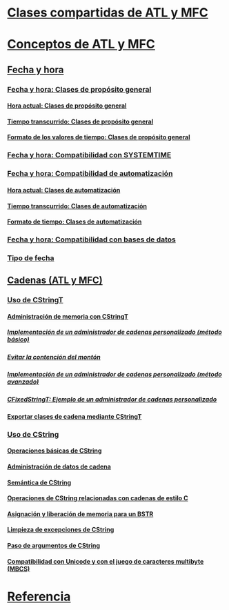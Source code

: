 # [Clases compartidas de ATL y MFC](atl-mfc-shared-classes.md)
# [Conceptos de ATL y MFC](atl-mfc-concepts.md)
## [Fecha y hora](date-and-time.md)
### [Fecha y hora: Clases de propósito general](date-and-time-general-purpose-classes.md)
#### [Hora actual: Clases de propósito general](current-time-general-purpose-classes.md)
#### [Tiempo transcurrido: Clases de propósito general](elapsed-time-general-purpose-classes.md)
#### [Formato de los valores de tiempo: Clases de propósito general](formatting-time-values-general-purpose-classes.md)
### [Fecha y hora: Compatibilidad con SYSTEMTIME](date-and-time-systemtime-support.md)
### [Fecha y hora: Compatibilidad de automatización](date-and-time-automation-support.md)
#### [Hora actual: Clases de automatización](current-time-automation-classes.md)
#### [Tiempo transcurrido: Clases de automatización](elapsed-time-automation-classes.md)
#### [Formato de tiempo: Clases de automatización](formatting-time-automation-classes.md)
### [Fecha y hora: Compatibilidad con bases de datos](date-and-time-database-support.md)
### [Tipo de fecha](date-type.md)
## [Cadenas (ATL y MFC)](strings-atl-mfc.md)
### [Uso de CStringT](using-cstringt.md)
#### [Administración de memoria con CStringT](memory-management-with-cstringt.md)
##### [Implementación de un administrador de cadenas personalizado (método básico)](implementation-of-a-custom-string-manager-basic-method.md)
##### [Evitar la contención del montón](avoidance-of-heap-contention.md)
##### [Implementación de un administrador de cadenas personalizado (método avanzado)](implementation-of-a-custom-string-manager-advanced-method.md)
##### [CFixedStringT: Ejemplo de un administrador de cadenas personalizado](cfixedstringt-example-of-a-custom-string-manager.md)
#### [Exportar clases de cadena mediante CStringT](exporting-string-classes-using-cstringt.md)
### [Uso de CString](using-cstring.md)
#### [Operaciones básicas de CString](basic-cstring-operations.md)
#### [Administración de datos de cadena](string-data-management.md)
#### [Semántica de CString](cstring-semantics.md)
#### [Operaciones de CString relacionadas con cadenas de estilo C](cstring-operations-relating-to-c-style-strings.md)
#### [Asignación y liberación de memoria para un BSTR](allocating-and-releasing-memory-for-a-bstr.md)
#### [Limpieza de excepciones de CString](cstring-exception-cleanup.md)
#### [Paso de argumentos de CString](cstring-argument-passing.md)
#### [Compatibilidad con Unicode y con el juego de caracteres multibyte (MBCS)](unicode-and-multibyte-character-set-mbcs-support.md)
# [Referencia](reference/toc.md)
